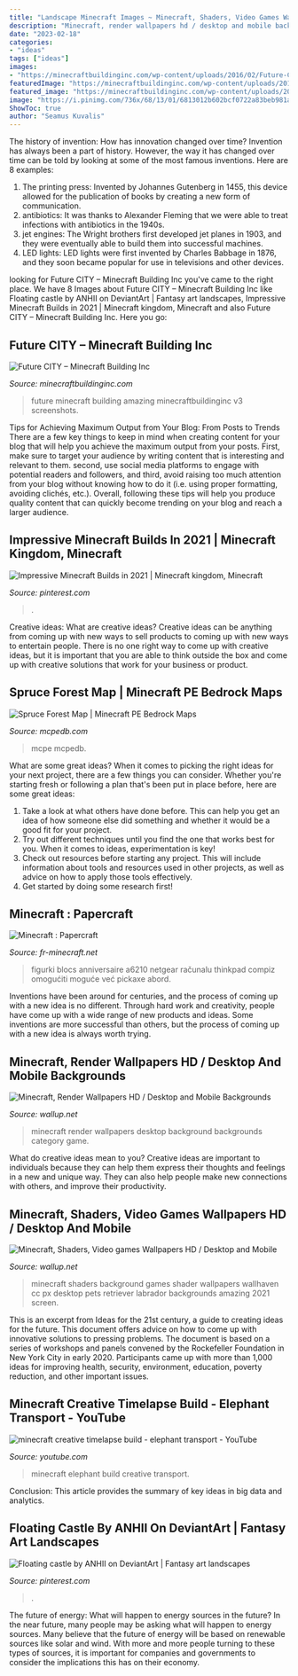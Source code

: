 ```yaml
---
title: "Landscape Minecraft Images ~ Minecraft, Shaders, Video Games Wallpapers Hd / Desktop And Mobile"
description: "Minecraft, render wallpapers hd / desktop and mobile backgrounds"
date: "2023-02-18"
categories:
- "ideas"
tags: ["ideas"]
images:
- "https://minecraftbuildinginc.com/wp-content/uploads/2016/02/Future-CITY.jpg"
featuredImage: "https://minecraftbuildinginc.com/wp-content/uploads/2016/02/Future-CITY.jpg"
featured_image: "https://minecraftbuildinginc.com/wp-content/uploads/2016/02/Future-CITY.jpg"
image: "https://i.pinimg.com/736x/68/13/01/6813012b602bcf0722a83beb981a20a6.jpg"
ShowToc: true
author: "Seamus Kuvalis"
---
```



The history of invention: How has innovation changed over time?
Invention has always been a part of history. However, the way it has changed over time can be told by looking at some of the most famous inventions. Here are 8 examples:
1. The printing press: Invented by Johannes Gutenberg in 1455, this device allowed for the publication of books by creating a new form of communication.
2. antibiotics: It was thanks to Alexander Fleming that we were able to treat infections with antibiotics in the 1940s.
3. jet engines: The Wright brothers first developed jet planes in 1903, and they were eventually able to build them into successful machines.
4. LED lights: LED lights were first invented by Charles Babbage in 1876, and they soon became popular for use in televisions and other devices.

	

		
looking for Future CITY – Minecraft Building Inc you've came to the right place. We have 8 Images about Future CITY – Minecraft Building Inc like Floating castle by ANHII on DeviantArt | Fantasy art landscapes, Impressive Minecraft Builds in 2021 | Minecraft kingdom, Minecraft and also Future CITY – Minecraft Building Inc. Here you go:
		
    
## Future CITY – Minecraft Building Inc

<img loading=lazy src="https://minecraftbuildinginc.com/wp-content/uploads/2016/02/Future-CITY.jpg" onerror="this.onerror=null;this.src='https://tse4.mm.bing.net/th?id=OIP.yZypMNYkfcXoB40H6VedBgHaEK&amp;pid=15.1';" alt="Future CITY – Minecraft Building Inc">

_Source: minecraftbuildinginc.com_

>future minecraft building amazing minecraftbuildinginc v3 screenshots. 

	

Tips for Achieving Maximum Output from Your Blog: From Posts to Trends
There are a few key things to keep in mind when creating content for your blog that will help you achieve the maximum output from your posts. First, make sure to target your audience by writing content that is interesting and relevant to them. second, use social media platforms to engage with potential readers and followers, and third, avoid raising too much attention from your blog without knowing how to do it (i.e. using proper formatting, avoiding clichés, etc.). Overall, following these tips will help you produce quality content that can quickly become trending on your blog and reach a larger audience.

    
## Impressive Minecraft Builds In 2021 | Minecraft Kingdom, Minecraft

<img loading=lazy src="https://i.pinimg.com/736x/8a/57/40/8a57407d5e98307a4447598b26313408.jpg" onerror="this.onerror=null;this.src='https://tse4.mm.bing.net/th?id=OIP.znsYihQGASrZh-vRYcxHGAHaEK&amp;pid=15.1';" alt="Impressive Minecraft Builds in 2021 | Minecraft kingdom, Minecraft">

_Source: pinterest.com_

>. 

	

Creative ideas: What are creative ideas?
Creative ideas can be anything from coming up with new ways to sell products to coming up with new ways to entertain people. There is no one right way to come up with creative ideas, but it is important that you are able to think outside the box and come up with creative solutions that work for your business or product.

    
## Spruce Forest Map | Minecraft PE Bedrock Maps

<img loading=lazy src="https://mcpedb.com/wp-content/uploads/2020/11/Spruce-Forest-Map2-1024x641.png" onerror="this.onerror=null;this.src='https://tse3.mm.bing.net/th?id=OIP.38U4T8m6oWCMJMzXglRLJwHaEo&amp;pid=15.1';" alt="Spruce Forest Map | Minecraft PE Bedrock Maps">

_Source: mcpedb.com_

>mcpe mcpedb. 

	

What are some great ideas?
When it comes to picking the right ideas for your next project, there are a few things you can consider. Whether you're starting fresh or following a plan that's been put in place before, here are some great ideas:
1. Take a look at what others have done before. This can help you get an idea of how someone else did something and whether it would be a good fit for your project. 
2. Try out different techniques until you find the one that works best for you. When it comes to ideas, experimentation is key! 
3. Check out resources before starting any project. This will include information about tools and resources used in other projects, as well as advice on how to apply those tools effectively. 
4. Get started by doing some research first!

    
## Minecraft : Papercraft

<img loading=lazy src="http://fr-minecraft.net/img/papercraft/ex/3.jpg" onerror="this.onerror=null;this.src='https://tse4.mm.bing.net/th?id=OIP.NxBKxM1UZNc0dA1RrIkk6wHaJ4&amp;pid=15.1';" alt="Minecraft : Papercraft">

_Source: fr-minecraft.net_

>figurki blocs anniversaire a6210 netgear računalu thinkpad compiz omogućiti moguće već pickaxe abord. 

	

Inventions have been around for centuries, and the process of coming up with a new idea is no different. Through hard work and creativity, people have come up with a wide range of new products and ideas. Some inventions are more successful than others, but the process of coming up with a new idea is always worth trying.

    
## Minecraft, Render Wallpapers HD / Desktop And Mobile Backgrounds

<img loading=lazy src="http://wallup.net/wp-content/uploads/2016/05/27/26091-Minecraft-render.jpg" onerror="this.onerror=null;this.src='https://tse2.mm.bing.net/th?id=OIP.p11OjJ6Espvf5SnnhcVZDAHaEK&amp;pid=15.1';" alt="Minecraft, Render Wallpapers HD / Desktop and Mobile Backgrounds">

_Source: wallup.net_

>minecraft render wallpapers desktop background backgrounds category game. 

	

What do creative ideas mean to you?
Creative ideas are important to individuals because they can help them express their thoughts and feelings in a new and unique way. They can also help people make new connections with others, and improve their productivity.

    
## Minecraft, Shaders, Video Games Wallpapers HD / Desktop And Mobile

<img loading=lazy src="https://wallup.net/wp-content/uploads/2018/09/25/625737-Minecraft-shaders-video_games.jpg" onerror="this.onerror=null;this.src='https://tse1.mm.bing.net/th?id=OIP.TNEmiIUWKzniEayN7laMfgHaEK&amp;pid=15.1';" alt="Minecraft, Shaders, Video games Wallpapers HD / Desktop and Mobile">

_Source: wallup.net_

>minecraft shaders background games shader wallpapers wallhaven cc px desktop pets retriever labrador backgrounds amazing 2021 screen. 

	

This is an excerpt from Ideas for the 21st century, a guide to creating ideas for the future. This document offers advice on how to come up with innovative solutions to pressing problems. The document is based on a series of workshops and panels convened by the Rockefeller Foundation in New York City in early 2020. Participants came up with more than 1,000 ideas for improving health, security, environment, education, poverty reduction, and other important issues.

    
## Minecraft Creative Timelapse Build - Elephant Transport - YouTube

<img loading=lazy src="https://i.ytimg.com/vi/dbybRXLp6Xc/maxresdefault.jpg" onerror="this.onerror=null;this.src='https://tse4.mm.bing.net/th?id=OIP.5AbHuy8p8pkzILPeVCx82gHaEK&amp;pid=15.1';" alt="minecraft creative timelapse build - elephant transport - YouTube">

_Source: youtube.com_

>minecraft elephant build creative transport. 

	

Conclusion:
This article provides the summary of key ideas in big data and analytics.

    
## Floating Castle By ANHII On DeviantArt | Fantasy Art Landscapes

<img loading=lazy src="https://i.pinimg.com/736x/68/13/01/6813012b602bcf0722a83beb981a20a6.jpg" onerror="this.onerror=null;this.src='https://tse4.mm.bing.net/th?id=OIP.gI5yP_fLyRaKO0wzDr4UpgHaEK&amp;pid=15.1';" alt="Floating castle by ANHII on DeviantArt | Fantasy art landscapes">

_Source: pinterest.com_

>. 

	

The future of energy: What will happen to energy sources in the future?
In the near future, many people may be asking what will happen to energy sources. Many believe that the future of energy will be based on renewable sources like solar and wind. With more and more people turning to these types of sources, it is important for companies and governments to consider the implications this has on their economy.

